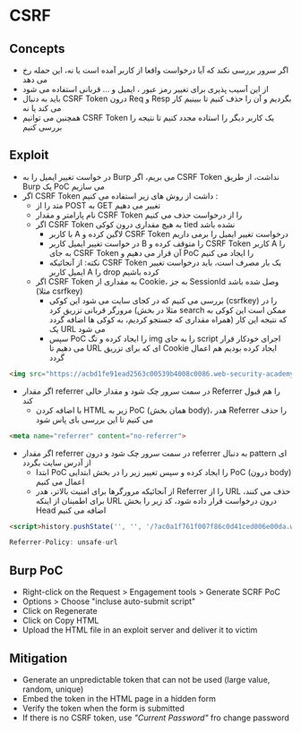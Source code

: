 # CSRF

## Concepts
- اگر سرور بررسی نکند که آیا درخواست واقعا از کاربر آمده است یا نه، این حمله رخ می دهد
- از این آسیب پذیری برای تغییر رمز عبور ، ایمیل و ... قربانی استفاده می شود
- باید به دنبال CSRF Token درون Req و Resp  بگردیم و آن را حذف کنیم تا ببینیم کار می کند یا نه
- همچنین می توانیم CSRF Token یک کاربر دیگر را استاده مجدد کنیم تا نتیجه را بررسی کنیم

## Exploit
- در خواست تغییر ایمیل را به Burp می بریم، اگر CSRF Token نداشت، از طریق Burp یک PoC می سازیم
- اگر CSRF Token داشت از روش های زیر استفاده می کنیم :
  - متد را از POST به GET تغییر می دهیم
  - نام پارامتر و مقدار CSRF Token را از درخواست حذف می کنیم
  - اگر CSRF Token به هیچ مقداری درون کوکی tied نشده باشد
    - با کاربر A لاگین کرده و CSRF Token درخواست تغییر ایمیل را برمی داریم
    - در خواست تغییر ایمیل کاربر B را متوقف کرده و CSRF Token کاربر A را به جای CSRF Token آن قرار می دهیم و PoC را ایجاد می کنیم
    - نکته: از آنجائیکه CSRF Token یک بار مصرف است، باید درخواست تغییر ایمیل کاربر A را drop کرده باشیم
  - اگر CSRF Token به مقداری از Cookie، به جز SessionId وصل شده باشد (مثلا csrfkey)
    - بررسی می کنیم که در کجای سایت می شود این کوکی (csrfkey) را در مرورگر قربانی تزریق کرد (مثلا در بخش search ممکن است این کوکی به همراه مقداری که جستجو کردیم، به کوکی ها اضافه گردد) که نتیجه این کار یک URL می شود
    - سپس PoC را ایجاد کرده و تگ img را به جای script اجرای خودکار قرار می دهیم تا URL ای که برای تزریق Cookie ایجاد کرده بودیم هم اعمال گردد
```HTML
<img src="https://acbd1fe91ead2563c00539b4008c0086.web-security-academy.net/?search=test%0d%0aSet-Cookie:%20csrfKey=TwzBeSszkg9tjKT3u97crNV7yWLVl0iU" onerror="document.forms[0].submit()">
``` 
- اگر مقدار referrer در سمت سرور چک شود و مقدار خالی Referrer را هم قبول کند
  - با اضافه کردن HTML زیر به PoC (همان بخش body)، هدر Referrer را حذف می کنیم تا این بررسی بای پاس شود
```HTML
<meta name="referrer" content="no-referrer">
```
- اگر مقدار referrer در سمت سرور چک شود و درون referrer به دنبال pattern ای از آدرس سایت بگردد 
  - ابتدا PoC را ایجاد کرده و سپس تغییر زیر را در بخش ابتدایی PoC (درون body) اعمال می کنیم
  - از آنجائیکه مرورگرها برای امنیت بالاتر، هدر Referrer را از URL حذف می کنند، برای اطمینان از اینکه URL درون درخواست قرار داده شود، کد زیر را بخش Head اضافه می کنیم
```HTML
<script>history.pushState('', '', '/?ac0a1f761f007f86c0d41ced006e00da.web-security-academy.net')</script>
```
```JAVASCRIPT
Referrer-Policy: unsafe-url
```

## Burp PoC
- Right-click on the Request > Engagement tools > Generate SCRF PoC
- Options > Choose "incluse auto-submit script"
- Click on Regenerate
- Click on Copy HTML
- Upload the HTML file in an exploit server and deliver it to victim

## Mitigation
- Generate an unpredictable token that can not be used (large value, random, unique)
- Embed the token in the HTML page in a hidden form
- Verify the token when the form is submitted 
- If there is no CSRF token, use *"Current Password"* fro change password

